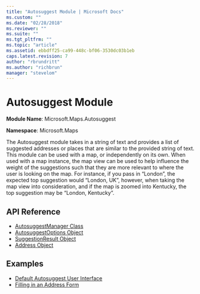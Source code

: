 ```yaml
---
title: "Autosuggest Module | Microsoft Docs"
ms.custom: ""
ms.date: "02/28/2018"
ms.reviewer: ""
ms.suite: ""
ms.tgt_pltfrm: ""
ms.topic: "article"
ms.assetid: ebbdff25-ca99-448c-bf06-3530dc03b1eb
caps.latest.revision: 7
author: "rbrundritt"
ms.author: "richbrun"
manager: "stevelom"
---
```

# Autosuggest Module
**Module Name**: Microsoft.Maps.Autosuggest

**Namespace**: Microsoft.Maps 

The Autosuggest module takes in a string of text and provides a list of suggested addresses or places that are similar to the provided string of text. This module can be used with a map, or independently on its own. When used with a map instance, the map view can be used to help influence the weight of the suggestions such that they are more relevant to where the user is looking on the map. For instance, if you pass in “London”, the expected top suggestion would “London, UK”, however, when taking the map view into consideration, and if the map is zoomed into Kentucky, the top suggestion may be “London, Kentucky”.

## API Reference

  * [AutosuggestManager Class](../v8-web-control/autosuggestmanager-class.md)
  * [AutosuggestOptions Object](../v8-web-control/autosuggestoptions-object.md)
  * [SuggestionResult Object](../v8-web-control/suggestionresult-object.md)
  * [Address Object](Address%20Object.md)


## Examples
  * [Default Autosuggest User Interface](../v8-web-control/default-autosuggest-user-interface-example.md)
  * [Filling in an Address Form](../v8-web-control/filling-in-an-address-form-example.md) 